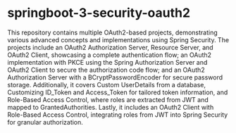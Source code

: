 # springboot-3-security-oauth2
This repository contains multiple OAuth2-based projects, demonstrating various advanced concepts and implementations using Spring Security. The projects include an OAuth2 Authorization Server, Resource Server, and OAuth2 Client, showcasing a complete authentication flow; an OAuth2 implementation with PKCE using the Spring Authorization Server and OAuth2 Client to secure the authorization code flow; and an OAuth2 Authorization Server with a BCryptPasswordEncoder for secure password storage. Additionally, it covers Custom UserDetails from a database, Customizing ID_Token and Access_Token for tailored token information, and Role-Based Access Control, where roles are extracted from JWT and mapped to GrantedAuthorities. Lastly, it includes an OAuth2 Client with Role-Based Access Control, integrating roles from JWT into Spring Security for granular authorization.

